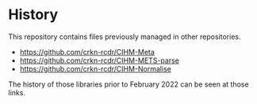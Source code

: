 # History

This repository contains files previously managed in other repositories.

* https://github.com/crkn-rcdr/CIHM-Meta
* https://github.com/crkn-rcdr/CIHM-METS-parse
* https://github.com/crkn-rcdr/CIHM-Normalise

The history of those libraries prior to February 2022 can be seen at those links.
